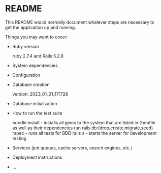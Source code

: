 # README

This README would normally document whatever steps are necessary to get the
application up and running.

Things you may want to cover:

* Ruby version

    ruby 2.7.4 and Rails 5.2.8

* System dependencies

* Configuration

* Database creation

    version: 2023_01_31_171728

* Database initialization

* How to run the test suite

    bundle install - installs all gems to the system that are listed in Gemfile as well as their dependencies
    run rails db:{drop,create,migrate,seed}
    rspec - runs all tests for BDD
    rails s - starts the server for development testing

* Services (job queues, cache servers, search engines, etc.)

* Deployment instructions

* ...

